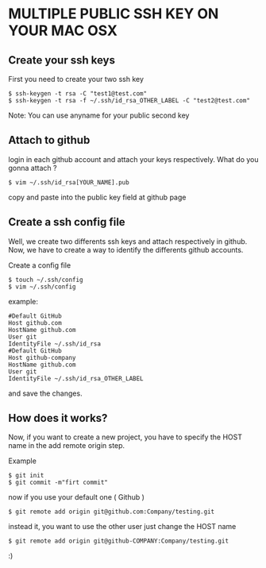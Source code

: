 MULTIPLE PUBLIC SSH KEY ON YOUR MAC OSX
=======================================

Create your ssh keys
--------------------

First you need to create your two ssh key

    $ ssh-keygen -t rsa -C "test1@test.com"
    $ ssh-keygen -t rsa -f ~/.ssh/id_rsa_OTHER_LABEL -C "test2@test.com"

Note: You can use anyname for your public second key


Attach to github
----------------

login in each github account and attach your keys respectively.
What do you gonna attach ?

    $ vim ~/.ssh/id_rsa[YOUR_NAME].pub

copy and paste into the public key field at github page

Create a ssh config file
------------------------
Well, we create two differents ssh keys and attach respectively in github.
Now, we have to create a way to identify the differents github accounts.

Create a config file

    $ touch ~/.ssh/config
    $ vim ~/.ssh/config

example:

    #Default GitHub
    Host github.com
    HostName github.com
    User git
    IdentityFile ~/.ssh/id_rsa
    #Default GitHub
    Host github-company
    HostName github.com
    User git
    IdentityFile ~/.ssh/id_rsa_OTHER_LABEL

and save the changes.

How does it works?
------------------

Now, if you want to create a new project, you have to specify the HOST name in the
add remote origin step.

Example

    $ git init
    $ git commit -m"firt commit"

now if you use your default one ( Github )

    $ git remote add origin git@github.com:Company/testing.git

instead it, you want to use the other user just change the HOST name

    $ git remote add origin git@github-COMPANY:Company/testing.git

:)

